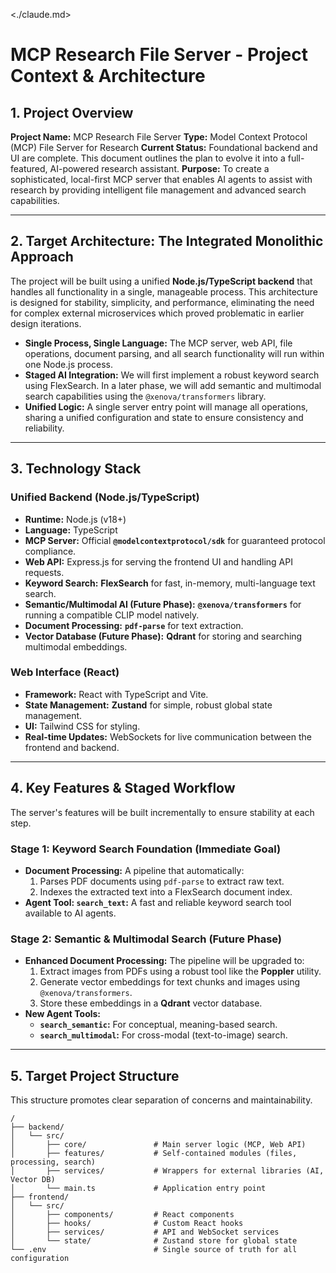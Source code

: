 <./claude.md>
# MCP Research File Server - Project Context & Architecture

## 1. Project Overview

**Project Name:** MCP Research File Server
**Type:** Model Context Protocol (MCP) File Server for Research
**Current Status:** Foundational backend and UI are complete. This document outlines the plan to evolve it into a full-featured, AI-powered research assistant.
**Purpose:** To create a sophisticated, local-first MCP server that enables AI agents to assist with research by providing intelligent file management and advanced search capabilities.

---

## 2. Target Architecture: The Integrated Monolithic Approach

The project will be built using a unified **Node.js/TypeScript backend** that handles all functionality in a single, manageable process. This architecture is designed for stability, simplicity, and performance, eliminating the need for complex external microservices which proved problematic in earlier design iterations.

* **Single Process, Single Language:** The MCP server, web API, file operations, document parsing, and all search functionality will run within one Node.js process.
* **Staged AI Integration:** We will first implement a robust keyword search using FlexSearch. In a later phase, we will add semantic and multimodal search capabilities using the `@xenova/transformers` library.
* **Unified Logic:** A single server entry point will manage all operations, sharing a unified configuration and state to ensure consistency and reliability.

---

## 3. Technology Stack

### Unified Backend (Node.js/TypeScript)

* **Runtime:** Node.js (v18+)
* **Language:** TypeScript
* **MCP Server:** Official **`@modelcontextprotocol/sdk`** for guaranteed protocol compliance.
* **Web API:** Express.js for serving the frontend UI and handling API requests.
* **Keyword Search:** **FlexSearch** for fast, in-memory, multi-language text search.
* **Semantic/Multimodal AI (Future Phase):** **`@xenova/transformers`** for running a compatible CLIP model natively.
* **Document Processing:** **`pdf-parse`** for text extraction.
* **Vector Database (Future Phase):** **Qdrant** for storing and searching multimodal embeddings.

### Web Interface (React)

* **Framework:** React with TypeScript and Vite.
* **State Management:** **Zustand** for simple, robust global state management.
* **UI:** Tailwind CSS for styling.
* **Real-time Updates:** WebSockets for live communication between the frontend and backend.

---

## 4. Key Features & Staged Workflow

The server's features will be built incrementally to ensure stability at each step.

### Stage 1: Keyword Search Foundation (Immediate Goal)

* **Document Processing:** A pipeline that automatically:
    1.  Parses PDF documents using `pdf-parse` to extract raw text.
    2.  Indexes the extracted text into a FlexSearch document index.
* **Agent Tool: `search_text`:** A fast and reliable keyword search tool available to AI agents.

### Stage 2: Semantic & Multimodal Search (Future Phase)

* **Enhanced Document Processing:** The pipeline will be upgraded to:
    1.  Extract images from PDFs using a robust tool like the **Poppler** utility.
    2.  Generate vector embeddings for text chunks and images using `@xenova/transformers`.
    3.  Store these embeddings in a **Qdrant** vector database.
* **New Agent Tools:**
    * **`search_semantic`:** For conceptual, meaning-based search.
    * **`search_multimodal`:** For cross-modal (text-to-image) search.

---

## 5. Target Project Structure

This structure promotes clear separation of concerns and maintainability.

```plaintext
/
├── backend/
│   └── src/
│       ├── core/               # Main server logic (MCP, Web API)
│       ├── features/           # Self-contained modules (files, processing, search)
│       ├── services/           # Wrappers for external libraries (AI, Vector DB)
│       └── main.ts             # Application entry point
├── frontend/
│   └── src/
│       ├── components/         # React components
│       ├── hooks/              # Custom React hooks
│       ├── services/           # API and WebSocket services
│       └── state/              # Zustand store for global state
└── .env                        # Single source of truth for all configuration